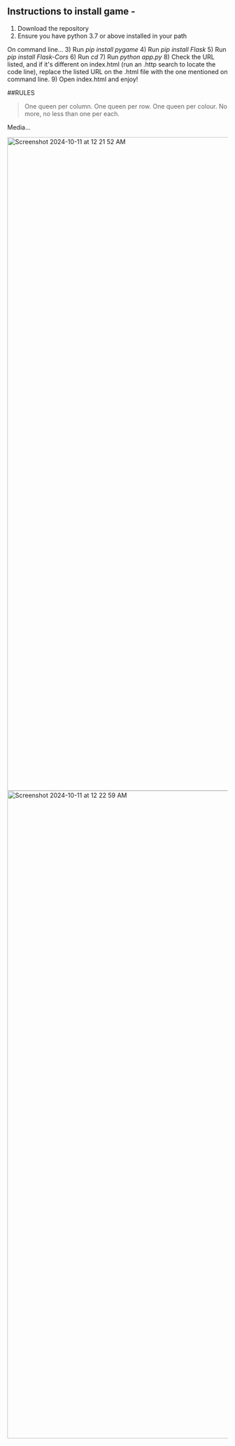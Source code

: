 
## Instructions to install game - 

1) Download the repository
2) Ensure you have python 3.7 or above installed in your path

On command line...
3) Run *pip install pygame* 
4) Run *pip install Flask* 
5) Run *pip install Flask-Cors* 
6) Run *cd <path to downloaded repository>* 
7) Run *python app.py* 
8) Check the URL listed, and if it's different on index.html (run an .http search to locate the code line), replace the listed URL on the .html file with the one mentioned on command line.
9) Open index.html and enjoy!

##RULES 

> One queen per column.
> One queen per row.
> One queen per colour.
> No more, no less than one per each.

Media...

<img width="1494" alt="Screenshot 2024-10-11 at 12 21 52 AM" src="https://github.com/user-attachments/assets/51db7073-6da6-40a2-b61a-67088e393d28">

<img width="1481" alt="Screenshot 2024-10-11 at 12 22 59 AM" src="https://github.com/user-attachments/assets/7fd3a6ea-4a92-49f9-be5b-bd7e0b5250aa">



